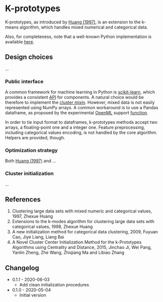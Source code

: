 
# K-prototypes

K-prototypes, as introduced by [Huang (1997)](#1), is an extension to the
k-means algorithm, which handles mixed numerical and categorical data.

Also, for completeness, note that a well-known Python implementation is
available [here](https://github.com/nicodv/kmodes).


## Design choices

...


### Public interface

A common framework for machine learning in Python is
[scikit-learn](https://scikit-learn.org/stable/index.html), which provides a
consistent [API](https://scikit-learn.org/stable/modules/classes.html) for
components. A natural choice would be therefore to implement the
[cluster mixin](https://scikit-learn.org/stable/modules/generated/sklearn.base.ClusterMixin.html).
However, mixed data is not easily represented using NumPy arrays. A common
workaround is to use a Pandas dataframe, as proposed by the experimental
[OpenML](https://openml.org/) support [function](https://scikit-learn.org/stable/modules/generated/sklearn.datasets.fetch_openml.html).

In order to tie input format to dataframes, k-prototypes methods accept two
arrays, a floating-point one and a integer one. Feature preprocessing,
including categorical values encoding, is not handled by the core algorithm.
Helpers are provided, though.


### Optimization strategy

Both [Huang (1997)](#1) and ...


### Cluster initialization

...


## References

<ol>
    <li id="1">
        Clustering large data sets with mixed numeric and categorical values,
        1997, Zhexue Huang
    </li>
    <li id="2">
        Extensions to the k-modes algorithm for clustering large data sets with
        categorical values, 1998, Zhexue Huang
    </li>
    <li id="3">
        A new initialization method for categorical data clustering, 2009,
        Fuyuan Cao, Jiye Liang, Liang Bai
    </li>
    <li id="4">
        A Novel Cluster Center Initialization Method for the k-Prototypes
        Algorithms using Centrality and Distance, 2015, Jinchao Ji, Wei Pang,
        Yanlin Zheng, Zhe Wang, Zhiqiang Ma and Libiao Zhang
    </li>
</ol>


## Changelog

 * 0.1.1 - 2020-06-03
    * Add clean initialization procedures
 * 0.1.0 - 2020-05-04
    * Initial version
